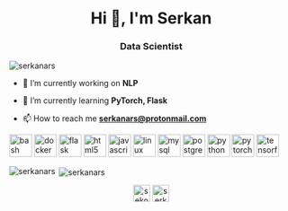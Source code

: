 <h1 align="center">Hi 👋, I'm Serkan</h1>
<h3 align="center">Data Scientist</h3>

<p align="left"> <img src="https://komarev.com/ghpvc/?username=serkanars" alt="serkanars" /> </p>

- 🔭 I’m currently working on **NLP**

- 🌱 I’m currently learning **PyTorch, Flask**

- 📫 How to reach me **serkanars@protonmail.com**

<p align="left"><img src="https://www.vectorlogo.zone/logos/gnu_bash/gnu_bash-icon.svg" alt="bash" width="40" height="40"/> <img src="https://devicons.github.io/devicon/devicon.git/icons/docker/docker-original-wordmark.svg" alt="docker" width="40" height="40"/> <img src="https://www.vectorlogo.zone/logos/pocoo_flask/pocoo_flask-icon.svg" alt="flask" width="40" height="40"/> <img src="https://devicons.github.io/devicon/devicon.git/icons/html5/html5-original-wordmark.svg" alt="html5" width="40" height="40"/> <img src="https://devicons.github.io/devicon/devicon.git/icons/javascript/javascript-original.svg" alt="javascript" width="40" height="40"/> <img src="https://devicons.github.io/devicon/devicon.git/icons/linux/linux-original.svg" alt="linux" width="40" height="40"/> <img src="https://devicons.github.io/devicon/devicon.git/icons/mysql/mysql-original-wordmark.svg" alt="mysql" width="40" height="40"/> <img src="https://devicons.github.io/devicon/devicon.git/icons/postgresql/postgresql-original-wordmark.svg" alt="postgresql" width="40" height="40"/> <img src="https://devicons.github.io/devicon/devicon.git/icons/python/python-original.svg" alt="python" width="40" height="40"/> <img src="https://www.vectorlogo.zone/logos/pytorch/pytorch-icon.svg" alt="pytorch" width="40" height="40"/> <img src="https://www.vectorlogo.zone/logos/tensorflow/tensorflow-icon.svg" alt="tensorflow" width="40" height="40"/></p><p><img align="left" src="https://github-readme-stats.vercel.app/api/top-langs/?username=serkanars&layout=compact&hide=html" alt="serkanars" /></p>

<p>&nbsp;<img align="center" src="https://github-readme-stats.vercel.app/api?username=serkanars&show_icons=true" alt="serkanars" /></p>

<p align="center">
<a href="https://twitter.com/sekotifyy" target="blank"><img align="center" src="https://cdn.jsdelivr.net/npm/simple-icons@3.0.1/icons/twitter.svg" alt="sekotifyy" height="30" width="30" /></a>
<a href="https://linkedin.com/in/serkanars" target="blank"><img align="center" src="https://cdn.jsdelivr.net/npm/simple-icons@3.0.1/icons/linkedin.svg" alt="serkanars" height="30" width="30" /></a>
</p>
